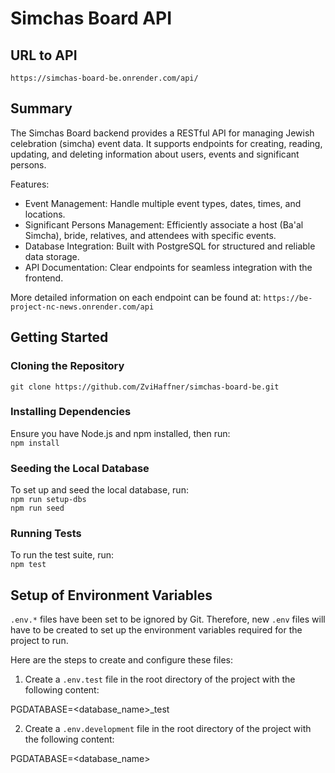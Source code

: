 # Simchas Board API

## URL to API

`https://simchas-board-be.onrender.com/api/`

## Summary

The Simchas Board backend provides a RESTful API for managing Jewish celebration (simcha) event data. It supports endpoints for creating, reading, updating, and deleting information about users, events and significant persons.

Features:
- Event Management: Handle multiple event types, dates, times, and locations.
- Significant Persons Management: Efficiently associate a host (Ba'al Simcha), bride, relatives, and attendees with specific events.
- Database Integration: Built with PostgreSQL for structured and reliable data storage.
- API Documentation: Clear endpoints for seamless integration with the frontend.

More detailed information on each endpoint can be found at:
`https://be-project-nc-news.onrender.com/api`

## Getting Started

### Cloning the Repository

`git clone https://github.com/ZviHaffner/simchas-board-be.git`

### Installing Dependencies

Ensure you have Node.js and npm installed, then run:  
`npm install`

### Seeding the Local Database

To set up and seed the local database, run:  
`npm run setup-dbs`  
`npm run seed`

### Running Tests

To run the test suite, run:  
`npm test`

## Setup of Environment Variables

`.env.*` files have been set to be ignored by Git. Therefore, new `.env` files will have to be created to set up the environment variables required for the project to run.

Here are the steps to create and configure these files:

1. Create a `.env.test` file in the root directory of the project with the following content:

PGDATABASE=<database_name>\_test

2. Create a `.env.development` file in the root directory of the project with the following content:

PGDATABASE=<database_name>

